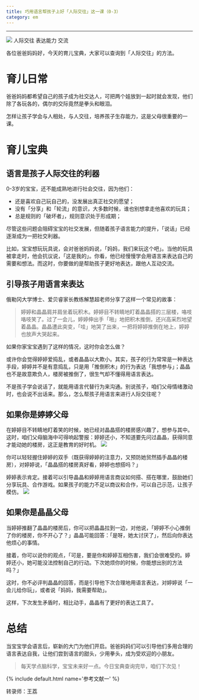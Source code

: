 ```yaml
---
title: 巧用语言帮孩子上好「人际交往」这一课（0-3）
category: em
---
```






----------
![](http://pics.ibrainbaby.cn/2017-07-28-em-social-%280-3%29-pic1.jpg)
 人际交往 表达能力 交流

各位爸爸妈妈好，今天的育儿宝典，大家可以查询到「人际交往」的方法。

# 育儿日常

爸爸妈妈都希望自己的孩子成为社交达人，可把两个娃放到一起时就会发现，他们除了各玩各的，偶尔的交际竟然是拳头和眼泪。

怎样让孩子学会与人相处，与人交往，培养孩子生存能力，这是父母很重要的一课。

# 育儿宝典

## 语言是孩子人际交往的利器

0-3岁的宝宝，还不能成熟地进行社会交往，因为他们：

* 还是喜欢自己玩自己的，没发展出真正社交的愿望；  
* 没有「分享」和「轮流」的意识，大多数时候，谁也别想拿走他喜欢的玩具；     
* 总是规则的「破坏者」，规则意识处于形成期； 

尽管这些问题会阻碍宝宝的社交发展，但随着孩子语言能力的提升，「说话」已经逐渐成为一把社交利器。

比如，宝宝想玩玩具说，会对爸爸妈妈说，「妈妈，我们来玩这个吧」。当他的玩具被拿走时，他会抗议说，「这是我的」。你看，他已经慢慢学会用语言来表达自己的需要和想法。而这时，你要做的是帮助孩子更好地表达，跟他人互动交流。

## 引导孩子用语言来表达

俄勒冈大学博士、爱贝睿家长教练解慧超老师分享了这样一个常见的故事：

> 婷婷和晶晶肩并肩坐着玩积木。婷婷目不转睛地盯着晶晶搭的三层楼，咯吱咯吱笑了。过了一会儿，婷婷伸出手「啪」地把积木推倒，还兴高采烈地望着晶晶。晶晶遭此突变，「哇」地哭了出来，一把将婷婷推倒在地上，婷婷也放声大哭起来。

如果你家宝宝遇到了这样的情况，这时你会怎么做？

或许你会觉得婷婷爱捣乱，或者晶晶以大欺小。其实，孩子的行为常常是一种表达手段，婷婷并不是有意捣乱，只是用「推倒积木」的行为表达「我想参与」；晶晶也不是故意欺负人，楼房被推倒了，很生气却不懂得用语言表达。

不是孩子学会说话了，就能用语言代替行为来沟通。别说孩子，咱们父母情绪激动时，也会说不出话来。那么，怎么帮孩子用语言来进行人际交往呢？

## 如果你是婷婷父母

在婷婷目不转睛地盯着笑的时候，她已经对晶晶搭的楼房感兴趣了，想参与其中。这时，咱们父母脑海中可得响起警报：婷婷还小，不知道要先问过晶晶，获得同意才能动她的楼房，这正是教育的好时机。
![](http://pics.ibrainbaby.cn/2017-07-28-em-social-%280-3%29-pic4.jpg)

你可以轻轻握住婷婷的双手（既获得婷婷的注意力，又预防她贸然插手晶晶的楼房），对婷婷说，「晶晶搭的楼房真好看，婷婷也想搭吗？」

婷婷表示肯定。接着可以引导晶晶和婷婷用语言商议如何搭、搭在哪里，鼓励她们分享玩具、合作游戏。如果孩子的能力不足以商议和合作，可以自己示范，让孩子模仿。
![](http://pics.ibrainbaby.cn/2017-07-28-em-social-%280-3%29-pic3.jpg)

## 如果你是晶晶父母

当婷婷推翻了晶晶的楼房后，你可以把晶晶拉到一边，对他说，「婷婷不小心推倒了你的楼房，你不开心了？」晶晶可能回答：「是呀，她太讨厌了」，然后向你表达他烦心的事情。

接着，你可以说你的观点，「可是，要是你和婷婷互相伤害，我们会很难受的。婷婷还小，她可能没法控制自己的行动。下次她烦你的时候，你能想出别的方法吗？」

这时，你不必评判晶晶的回答，而是引导他下次合理地用语言表达，对婷婷说「一会儿给你玩」，或者说「妈妈，我需要帮助」。

这样，下次发生矛盾时，相比动手，晶晶有了更好的表达工具了。

# 总结

当宝宝学会语言后，崭新的大门为他们开启。爸爸妈妈们可以引导他们多用合理的语言表达自我，让他们尝到语言的甜头，少用拳头，成为受欢迎的小朋友。


> 每天学点脑科学，宝宝未来好一点。今日宝典查询完毕，咱们下次见！


{% include default.html name='参考文献一' %}

转录师：王荔

